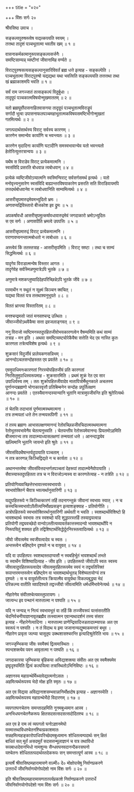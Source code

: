 +++
title = "०२०"

+++
विंशः सर्गः २०  
  
श्रीवसिष्ठ उवाच ।  
  
सङ्कल्पपुरुषस्त्वेष यद्यत्कपयति स्वयम् ।  
तत्तथा तादृशं पञ्चभूतात्मा भवतीव खम् ॥ १ ॥  
  
वासनाकर्मकामानुरूपसङ्कल्पसर्जनैः ।  
समष्टिसाम्यन्न् व्यष्टीनां जीवानामिह वर्ण्यते ॥  
  
विराट्पुरुषसत्यसङ्कल्पानुसारिविवर्तं ब्रह्म धत्ते इत्याह - सङ्कल्पेति ।   
पञ्चभूतात्मा विराट्पुरुषो यद्यद्यथा यथा भवत्विति सङ्कल्पयति तत्तत्तथा तथा   
खं ब्रह्माकाशमपि भवति ॥ १ ॥  
  
सर्वं राम जगज्जातं तत्सङ्कल्पं विदुर्बुधाः ।  
तादृग्रूपं पञ्चकात्मविषयोन्मुखमाततम् ॥ २ ॥  
  
यतो ब्रह्मपूर्वोपासनाहितवासनया तादृग्रूपं पञ्चभूतात्मविराड्रूपं   
सर्गादौ भूत्वा उपासनाफलपञ्चमहाभूतात्मकविषयसमष्टिभोगोन्मुखतां   
गतमित्यर्थः ॥ २ ॥  
  
जगत्पदार्थसार्थस्य विराट् सर्वस्य कारणम् ।  
कारणेन समान्येव कार्याणि च भवन्त्यतः ॥ ३ ॥  
  
कारणेन मृदादिना कार्याणि घटादीनि समस्वभावान्येव यतो भवन्त्यतो   
हेतोरित्युत्तरत्रान्वयः ॥ ३ ॥  
  
यथैष स विराडेव विराट् प्रत्येकमात्मनि ।  
स्वसंविदि प्रसरति बोधवान्न त्वबोधवान् ॥ ४ ॥  
  
प्रत्येकं व्यष्टिजीवोऽप्यात्मनि स्वस्मिन्विराट् सर्वसर्गसमर्थ इत्यर्थः । यतो   
मनोवृत्त्यनुसारेण स्वसंविदि बाह्यान्तरविषयाकारेण प्रसरति सति विराडिवायमपि   
तत्तदर्थबोधवानेव न त्वबोधवानिति साम्यमित्यर्थः ॥ ४ ॥  
  
आसरीसृपमारुद्रमेवमभ्युदितो भ्रमः ।  
अणावप्यद्रिविस्तारो बीजकोश इव द्रुमः ॥ ५ ॥  
  
अपकर्षावधौ आसरीसृपमुत्कर्षावधावारुद्रमेवं जगदाकारो भ्रमोऽभ्युदितः   
स एव सर्गः । अणावपीति भ्रमत्वे उपपत्तिः ॥ ५ ॥  
  
आसरीसृपमारुद्रं विराट् प्रत्येकमात्मनि ।  
पराणावप्यनन्तात्मबोधतो न त्वबोधतः ॥ ६ ॥  
  
अस्त्वेवं किं ततस्तत्राह - आसरीसृपमिति । विराट् स्रष्टा । तथा च साम्यं   
सिद्धमित्यर्थः ॥ ६ ॥  
  
यादृगेव विराडात्मन्येष विस्तार आगतः ।  
तादृगेवेह सर्वस्मिन्नणुमात्रेऽपि भूतके ॥ ७ ॥  
  
अणुमात्रे मशकप्लुष्यादिदेहपरिच्छिन्नेऽपि भूतके जीवे ॥ ७ ॥  
  
परमार्थेन न स्थूलं न सूक्ष्मं किञ्चन क्वचित् ।  
यद्यथा विततं यत्र तत्तथाश्वनुभूयते ॥ ८ ॥  
  
विततं भ्रान्त्या विस्तारितम् ॥ ८ ॥  
  
मनश्चन्द्रमसो जातं मनसश्चन्द्र उत्थितः ।  
जीवाज्जीवोऽथवैकैषा सत्ता द्रवजलाङ्गवत् ॥ ९ ॥  
  
ननु विराजो व्यष्टिमनस्तदुपहितजीवोभयकारणत्वेन वैषम्यमिति कथं साम्यं   
तत्राह - मन इति । अथवा समष्टिव्यष्ट्योरेकैवैषा सत्तेति भेद एव नास्ति कुतः   
कारणता तत्रेत्यविशेष इत्यर्थः ॥ ९ ॥  
  
शुक्रसारं विदुर्जीवं प्रालेयकणसन्निभम् ।  
आनन्दोऽचलसन्दोहस्तत एव प्रवर्तते ॥ १० ॥  
  
एवमुपाधिमनःकारणतां निरस्योपहितजीवं प्रति कारणतां   
निरसितुमुपाधिस्वरूपमाह - शुक्रसारमिति । प्रथमं शुक्रं रेत एव सार   
उपाधिर्यस्य तम् । ततः शुक्रोपहितजीवादेव मातापित्रोर्मैथुनकाले अचलस्य   
पूर्णानन्दब्रह्मणो भोगाकारवृत्तौ प्रतिबिम्बनेन सन्दोहः प्रपूर्तिलक्षण   
आनन्दः प्रवर्तते । एतस्यैवानन्दस्यान्यानि भूतानि मात्रामुपजीवन्ति इति श्रुतेरित्यर्थः   
॥ १० ॥  
  
तं चेतसि तदाभासं पूर्णमात्मस्थमात्मना ।  
तत्र तन्मयतां धत्ते तेन तन्मयरूपिणी ॥ ११ ॥  
  
तं तस्य ब्रह्मणः आभासलक्षणमानन्दं रेतोवच्छिन्नजीवचिदात्मस्थमात्मना   
रेतोभूतस्वभावेनैव चेतत्यनुभवति । चेतयन्तीव रेतोरूपमेवानन्दः प्रियतमोऽहमिति   
बीजमारभ्य तत्र तादात्म्याध्यासलक्षणां तन्मयतां धत्ते । आनन्दाद्ध्येव   
खल्विमानि भूतानि जायन्ते इति श्रुतेः ॥ ११ ॥  
  
जीवसंविदथैषान्तर्यदुपायाति पञ्चताम् ।  
न तत्र कारणन्न् किञ्चिद्विद्यते न च कार्यता ॥ १२ ॥  
  
अथानन्तरमेषा जीवसंवित्तदन्तर्गतपञ्चतां देहरूपां तादात्म्येनैवोपायाति ।   
सैवास्यास्तदुपहितता तत्र च न विराजोऽन्यस्य वा कारणतेत्याह - न तत्रेति ॥ १२ ॥  
  
प्रतियोगिव्यवच्छित्तेरभावात्स्वस्वभावयोः ।  
स्वभावोक्तिर्न चैवात्र भवत्यर्थानुसारिणी ॥ १३ ॥  
  
यद्युपहितरूपे न किञ्चित्कारणं तर्हि तदनागन्तुकं जीवानां स्वभावः स्यात् । न च   
कस्यचित्स्वभावोऽपैतीत्यनिर्मोक्षप्रसङ्ग इत्याशङ्क्याह - प्रतियोगीति ।   
अत्रोपहितरूपे स्वभावोक्तिरर्थानुसारिणी अर्थवती न भवति । स्वशब्दार्थविशिष्टो हि   
भावशब्दार्थः स्वभावः तत्र स्वशब्दो यदि शुद्धपरस्तर्हि तस्याद्वयत्वान्न   
प्रतियोगी तद्व्यवच्छेदो वान्योऽस्तीत्यव्यावर्तकात्तस्मादन्यो भावशब्दार्थोपि न   
निरूपयितुं शक्यत इति तद्विशिष्टार्थसिद्धेर्दूरनिरस्तत्वादित्यर्थः ॥ १३ ॥  
  
जीवो जीवत्वमेव स्वजीवत्वादेव च स्वतः ।  
अन्तस्त्वेन बहिष्ट्वेन दृश्यते न च वायुवत् ॥ १४ ॥  
  
यदि वा उपहितपरः स्वशब्दस्तदाप्यसौ न स्वबहिर्भूतं भावशब्दार्थं लभते   
यः स्वार्थेन विशिष्यादित्याह - जीव इति । उपहितरूपो जीवोऽपि स्वतः स्वस्य   
जीवत्वादुपहितरूपत्वादेव जीवत्वमुपहितरूपमेव स्वयं न तद्व्यतिरिक्तं   
रूपान्तरमन्तस्त्वेन बहिष्ट्वेन वा भावशब्दार्थभूतन्न् विशेष्यतायोग्यं तत्र   
दृश्यते । स च वायुर्वातीत्यत्र क्रियात्मैव वायुर्यथा विकल्पबुद्ध्या भेदं   
परिकल्प्य वातीति व्यपदिश्यते तद्वज्जीवो जीवत्वमिति धर्मधर्मिभावेनेत्यर्थः ॥ १४ ॥  
  
नीहारेणेव संवीतश्चेत्यवस्तुपरायणः ।  
जात्यन्ध इव पन्थानं मारुतात्मा न पश्यति ॥ १५ ॥  
  
यदि न जन्यन्न् न नित्यं स्वभावभूतं वा तर्हि किं तज्जीवरूपं यत्संसरतीति   
चेदनिर्वचनीयाज्ञानावृतब्रह्मैव तत्स्वात्मन एवान्यथादर्शनं तस्य संसार   
इत्याह - नीहारेणेत्यादिना । मारुतात्मा प्राणेन्द्रियादिजडतादात्म्यापन्नः अत एव   
स्वरूपं न पश्यति । न तं विदाथ य इमा जजानान्यद्युष्माकमन्तरं बभूव ।   
नीहारेण प्रावृता जल्प्या चासुतृप उक्थशासश्चरन्ति इत्यादिश्रुतेरिति भावः ॥ १५ ॥  
  
जगज्जृम्भिकया जीवः स्वमैक्यं द्वित्वमास्थितः ।  
स्पन्दशक्त्येव पवन आवृतात्मा न पश्यति ॥ १६ ॥  
  
जगदाकारया जृम्भिकया बृंहिकया अविद्याशक्त्या संवीतः अत एव स्वमैक्यमेव   
द्रष्ट्टदृश्यमिति द्वित्वं कल्पयित्वा तत्रास्थितोऽभिनिविष्टः ॥ १६ ॥  
  
अज्ञानस्य महाग्रन्थेर्मिथ्यावेद्यात्मनोऽसतः ।  
अहमित्यर्थरूपस्य भेदो मोक्ष इति स्मृतः ॥ १७ ॥  
  
अत एव विद्यया अविद्यानाशसम्भवान्नानिर्मोक्षदोष इत्याह - अज्ञानस्येति ।   
अहमित्यर्थरूपस्य महाग्रन्थेर्भेदो विदारणम् ॥ १७ ॥  
  
व्यपगतघनचेतनः समन्तादहमिति नूनमबुध्यमान आस्व ।  
अनभिधघनचेतनैकरूपः क्षितसदसत्सदसत्सदोदितश्च ॥ १८ ॥  
  
अत एव हे राम त्वं व्यपगतो घनोऽज्ञानमेघो   
यस्मात्तथाविधश्चेतनश्चित्प्रकाशमातः   
सन्नहमित्यहङ्कारोपाधिपरिच्छेदमबुध्यमानः शोधितत्वम्पदार्थः सन् क्षितं   
बाधितं सत् मूर्तं असदमूर्तं सदसत्तन्मूलाज्ञानं च यत्र तथाविधो   
रूपबाधादेवानभिधो नामशून्यः सैन्धवघनवदानन्दैकरसघनो   
यश्चेतनः शोधिततत्पदार्थस्तदेकरूपः सन् समन्तात्पूर्ण आस्व ॥ १८ ॥  
  
इत्यार्षे श्रीवासिष्ठमहारामायणे वाल्मी० दे० मोक्षोपायेषु निर्वाणप्रकरणे   
उत्तरार्धे जीवनिर्वाणयोगोपदेशो नाम विंशः सर्गः ॥ २० ॥  
  
इति श्रीवासिष्ठमहारामायणतात्पर्यप्रकाशे निर्वाणप्रकरणे उत्तरार्धे   
जीवनिर्वाणयोगोपदेशो नाम विंशः सर्गः ॥ २० ॥  
  
